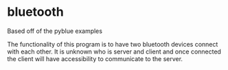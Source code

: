 # bluetooth

Based off of the pyblue examples

The functionality of this program is to have two bluetooth devices connect with each other. It is unknown who is server and client and once connected the client will have accessibility to communicate to the server.

